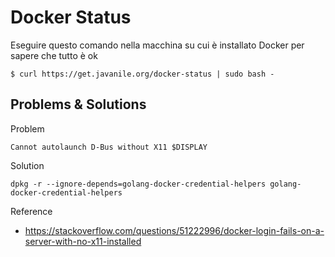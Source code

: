 # Docker Status

Eseguire questo comando nella macchina su cui è installato Docker per sapere che tutto è ok

```
$ curl https://get.javanile.org/docker-status | sudo bash -
```

## Problems & Solutions

Problem

```
Cannot autolaunch D-Bus without X11 $DISPLAY
```

Solution

```
dpkg -r --ignore-depends=golang-docker-credential-helpers golang-docker-credential-helpers
```

Reference

- https://stackoverflow.com/questions/51222996/docker-login-fails-on-a-server-with-no-x11-installed
